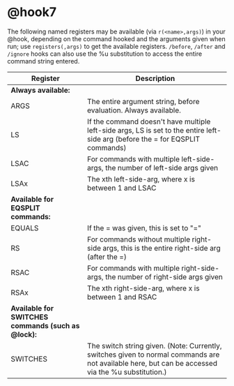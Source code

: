 # @hook7
The following named registers may be available (via `r(<name>,args)`) in your @hook, depending on the command hooked and the arguments given when run; use `registers(,args)` to get the available registers. `/before`, `/after` and `/ignore` hooks can also use the %u substitution to access the entire command string entered.

| Register | Description |
| --- | --- |
| **Always available:** | |
| ARGS | The entire argument string, before evaluation. Always available. |
| LS | If the command doesn't have multiple left-side args, LS is set to the entire left-side arg (before the = for EQSPLIT commands) |
| LSAC | For commands with multiple left-side-args, the number of left-side args given |
| LSAx | The xth left-side-arg, where x is between 1 and LSAC |
| **Available for EQSPLIT commands:** | |
| EQUALS | If the = was given, this is set to "=" |
| RS | For commands without multiple right-side args, this is the entire right-side arg (after the =) |
| RSAC | For commands with multiple right-side-args, the number of right-side args given |
| RSAx | The xth right-side-arg, where x is between 1 and RSAC |
| **Available for SWITCHES commands (such as @lock):** | |
| SWITCHES | The switch string given. (Note: Currently, switches given to normal commands are not available here, but can be accessed via the %u substitution.) |

